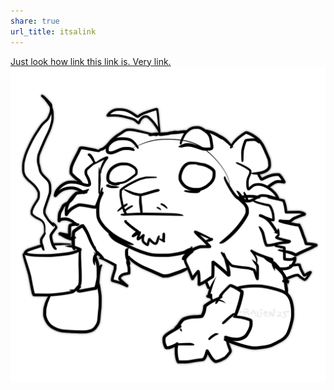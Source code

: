 ```yaml
---
share: true
url_title: itsalink
---
```

[Just look how link this link is.  Very link.](verymuchalink.md)
![rapscallien-coffeeshrug.png](Files/rapscallien-coffeeshrug.png)

